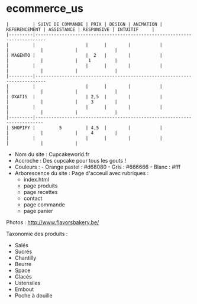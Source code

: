 # ecommerce_us



    |         | SUIVI DE COMMANDE | PRIX | DESIGN | ANIMATION | REFERENCEMENT | ASSISTANCE | RESPONSIVE | INTUITIF     | 
    |---------|--------------------------------------------------------------------------     
    |         |                   |      |        |           |               |            |            |              |
    | MAGENTO |                   |  2   |        |           |               |            |            |    1         |
    |         |                   |      |        |           |               |            |            |              |
    |---------|--------------------------------------------------------------------------
    |         |                   |      |        |           |               |            |            |              |
    | OXATIS  |                   | 2,5  |        |           |               |            |            |     3        |
    |         |                   |      |        |           |               |            |            |              |
    |---------|-------------------------------------------------------------------------
    | SHOPIFY |         5         | 4,5  |        |           |               |            |            |     4        |
    |         |                   |      |        |           |               |            |            |          
    
    
- Nom du site : Cupcakeworld.fr
- Accroche : Des cupcake pour tous les gouts !
- Couleurs : - Orange pastel : #d68080
             - Gris : #666666
             - Blanc : #fff
- Arborescence du site : Page d'acceuil avec rubriques :
  - index.html
  - page produits
  - page recettes
  - contact
  - page commande
  - page panier
  
Photos : http://www.flavorsbakery.be/
  
Taxonomie des produits : 
  - Salés
  - Sucrés
  - Chantilly
  - Beurre
  - Space
  - Glacés
  - Ustensiles
  - Embout
  - Poche à douille
